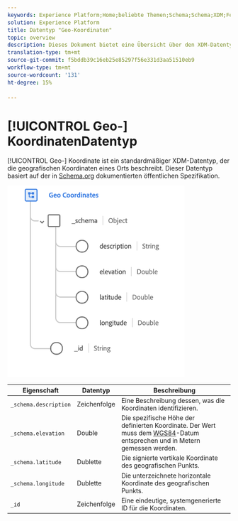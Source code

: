 ```yaml
---
keywords: Experience Platform;Home;beliebte Themen;Schema;Schema;XDM;Felder;Schemas;Schemas;Geo;Koordinaten;Datentyp;Datentyp;Datentyp
solution: Experience Platform
title: Datentyp "Geo-Koordinaten"
topic: overview
description: Dieses Dokument bietet eine Übersicht über den XDM-Datentyp "Geo-Koordinaten".
translation-type: tm+mt
source-git-commit: f5bddb39c16eb25e85297f56e331d3aa51510eb9
workflow-type: tm+mt
source-wordcount: '131'
ht-degree: 15%

---
```



# [!UICONTROL Geo-] KoordinatenDatentyp

[!UICONTROL Geo-] Koordinate ist ein standardmäßiger XDM-Datentyp, der die geografischen Koordinaten eines Orts beschreibt. Dieser Datentyp basiert auf der in [Schema.org](https://schema.org/GeoCoordinates) dokumentierten öffentlichen Spezifikation.

<img src="../images/data-types/geo-coordinates.png" width="400" /><br />

| Eigenschaft | Datentyp | Beschreibung |
| --- | --- | --- |
| `_schema.description` | Zeichenfolge | Eine Beschreibung dessen, was die Koordinaten identifizieren. |
| `_schema.elevation` | Double | Die spezifische Höhe der definierten Koordinate. Der Wert muss dem [WGS84](http://gisgeography.com/wgs84-world-geodetic-system/)-Datum entsprechen und in Metern gemessen werden. |
| `_schema.latitude` | Dublette | Die signierte vertikale Koordinate des geografischen Punkts. |
| `_schema.longitude` | Dublette | Die unterzeichnete horizontale Koordinate des geografischen Punkts. |
| `_id` | Zeichenfolge | Eine eindeutige, systemgenerierte ID für die Koordinaten. |
